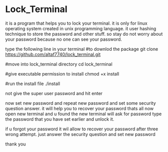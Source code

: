 # Lock_Terminal
it is a program that helps you to lock your terminal.
it is only for linux operating system created in unix programming language.
it user hashing technique to store the password and other stuff.
so stay do not worry about your password because no one can see your password.

type the following line in your terminal
#to downlod the package 
git clone https://github.com/altaf7740/lock_terminal.git

#move into lock_terminal directory
cd lock_terminal

#give executable permission to install
chmod +x install

#run the install file
./install

not give the super user password and hit enter

now set new password and repeat new password
and set some security question answer. it will help you to recover your password
thats all
 now open new terminal and u found the new terminal will ask for password
 type the password that you have set earlier and unlock it.
 
 
 if u forgot your password it wil allow to recover your password
 after three wrong attempt. just answer the security question and set new password
 
 thank you
 
